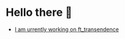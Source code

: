 # Hello there 👋

- [I am urrently working on ft_transendence](https://github.com/The-AJE-Alliance/ft_transcendence)

<!--
https://skillicons.dev/
-->
